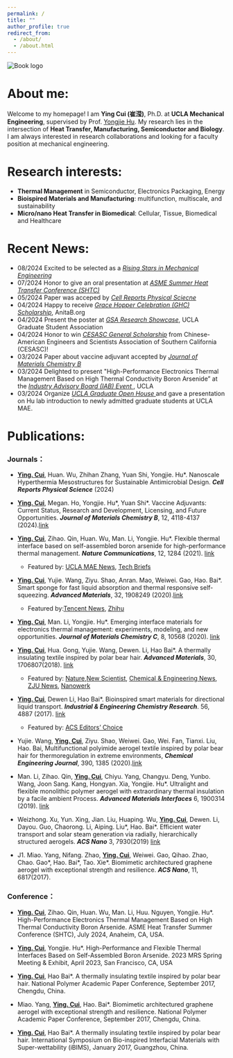 ```yaml
---
permalink: /
title: ""
author_profile: true
redirect_from: 
  - /about/
  - /about.html
---
```

![Book logo](/assets/summary.png)

# About me:
Welcome to my homepage! I am **Ying Cui (崔滢)**, Ph.D. at **UCLA Mechanical Engineering**, supervised by Prof. [Yongjie Hu](http://hu.seas.ucla.edu/). 
My research lies in the intersection of **Heat Transfer, Manufacturing, Semiconductor and Biology**. 
I am always interested in research collaborations and looking for a faculty position at mechanical engineering. 

# Research interests:
- **Thermal Management** in Semiconductor, Electronics Packaging, Energy
- **Bioispired Materials and Manufacturing**: multifunction, multiscale, and sustainability
- **Micro/nano Heat Transfer in Biomedical**: Cellular, Tissue, Biomedical and Healthcare


# Recent News:
- 08/2024  Excited to be selected as a *<ins>Rising Stars in Mechanical Engineering*
- 07/2024  Honor to give an oral presentation at *<ins>ASME Summer Heat Transfer Conference (SHTC)*
- 05/2024  Paper was acceped by *<ins>Cell Reports Physical Sciecne</ins>*
- 04/2024  Happy to receive *<ins>Grace Hopper Celebration (GHC) Scholarship</ins>*, AnitaB.org
- 04/2024  Present the poster at *<ins>GSA Research Showcase</ins>*, UCLA Graduate Student Association
- 04/2024  Honor to win *<ins>CESASC General Scholarship</ins>* from Chinese-American Engineers and Scientists Association of Southern California (CESASC)!
- 03/2024  Paper about vaccine adjuvant accepted by  *<ins>Journal of Materials Chemistry B </ins>*
- 03/2024  Delighted to present "High-Performance Electronics Thermal Management Based on High Thermal Conductivity Boron Arsenide” at the  *<ins>Industry Advisory Board (IAB) Event </ins>*, UCLA
- 03/2024  Organize *<ins>UCLA Graduate Open House </ins>* and gave a presentation on Hu lab introduction to newly admitted graduate students at UCLA MAE.

# Publications:
### Journals：
- **<ins>Ying. Cui</ins>**, Huan. Wu, Zhihan Zhang, Yuan Shi, Yongjie. Hu*. Nanoscale Hyperthermia Mesostructures for Sustainable Antimicrobial Design. ***Cell Reports Physical Science*** (2024)
- **<ins>Ying. Cui</ins>**, Megan. Ho, Yongjie. Hu*, Yuan Shi*. Vaccine Adjuvants: Current Status, Research and Development, Licensing, and Future Opportunities. ***Journal of Materials Chemistry B***, 12, 4118-4137 (2024).[link](https://pubs.rsc.org/en/content/articlelanding/2024/tb/d3tb02861e)
- **<ins>Ying. Cui</ins>**, Zihao. Qin, Huan. Wu, Man. Li, Yongjie. Hu*. Flexible thermal interface based on self-assembled boron arsenide for high-performance thermal management. ***Nature Communications***, 12, 1284 (2021). [link](https://www.nature.com/articles/s41467-021-21531-7)
  - Featured by: [UCLA MAE News](https://www.mae.ucla.edu/professor-yongjie-hus-group-self-assembled-manufacturing-for-thermal-management-of-wearable-electronics-and-robotics/), [Tech Briefs](https://www.techbriefs.com/component/content/article/40049-to-handle-the-heat-researchers-add-boron-arsenide-to-high-power-computer-chips)
- **<ins>Ying. Cui</ins>**, Yujie. Wang, Ziyu. Shao, Anran. Mao, Weiwei. Gao, Hao. Bai*. Smart sponge for fast liquid absorption and thermal responsive self-squeezing. ***Advanced Materials***, 32, 1908249 (2020).[link](https://onlinelibrary.wiley.com/doi/full/10.1002/adma.201908249)
  - Featured by:[Tencent News](https://new.qq.com/rain/a/20200223A079ZI00), [Zhihu](https://zhuanlan.zhihu.com/p/108609465)
      
- **<ins>Ying. Cui</ins>**, Man. Li, Yongjie. Hu*. Emerging interface materials for electronics thermal management: experiments, modeling, and new opportunities. ***Journal of Materials Chemistry C***, 8, 10568 (2020). [link](https://pubs.rsc.org/en/content/articlelanding/2020/tc/c9tc05415d)

- **<ins>Ying. Cui</ins>**, Hua. Gong, Yujie. Wang, Dewen. Li, Hao Bai*. A thermally insulating textile inspired by polar bear hair. ***Advanced Materials***, 30, 1706807(2018). [link](https://onlinelibrary.wiley.com/doi/full/10.1002/adma.201706807)
   - Featured by: [Nature](https://www.nature.com/articles/d41586-018-02346-x),[New Scientist](https://www.newscientist.com/article/2161703-bunnies-draped-in-fake-polar-bear-fur-are-both-cosy-and-stealthy/), [Chemical & Engineering News](https://cen.acs.org/articles/96/i9/Polar-bear-hair-inspires-stealth-fabric.html), [ZJU News](https://www.zju.edu.cn/english/2018/0302/c19573a811162/page.htm), [Nanowerk](https://www.nanowerk.com/nanotechnology_articles/newsid=49443.php)
       
  
- **<ins>Ying. Cui</ins>**, Dewen Li, Hao Bai*. Bioinspired smart materials for directional liquid transport. ***Industrial & Engineering Chemistry Research***. 56, 4887 (2017). [link](https://pubs.acs.org/doi/10.1021/acs.iecr.7b00583) 
  - Featured by: [ACS Editors’ Choice](https://pubs.acs.org/doi/10.1021/acs.iecr.7b00583)

- Yujie. Wang, **<ins>Ying. Cui</ins>**, Ziyu. Shao, Weiwei. Gao, Wei. Fan, Tianxi. Liu, Hao. Bai, Multifunctional polyimide aerogel textile inspired by polar bear hair for thermoregulation in extreme environments, ***Chemical Engineering Journal***, 390, 1385 (2020).[link](https://www.sciencedirect.com/science/article/pii/S1385894720306148)
  
- Man. Li, Zihao. Qin, **<ins>Ying. Cui</ins>**, Chiyu. Yang, Changyu. Deng, Yunbo. Wang, Joon Sang. Kang, Hongyan. Xia, Yongjie. Hu*. Ultralight and flexible monolithic polymer aerogel with extraordinary thermal insulation by a facile ambient Process. ***Advanced Materials Interfaces*** 6, 1900314 (2019). [link](https://onlinelibrary.wiley.com/doi/full/10.1002/admi.201900314)

- Weizhong. Xu, Yun. Xing, Jian. Liu, Huaping. Wu, **<ins>Ying. Cui</ins>**, Dewen. Li, Dayou. Guo, Chaorong. Li, Aiping. Liu*, Hao. Bai*. Efficient water transport and solar steam generation via radially, hierarchically structured aerogels. ***ACS Nano*** 3, 7930(2019) [link](https://pubs.acs.org/doi/10.1021/acsnano.9b02331)

- J1. Miao. Yang, Nifang. Zhao, **<ins>Ying. Cui</ins>**, Weiwei. Gao, Qihao. Zhao, Chao. Gao*, Hao. Bai*, Tao. Xie*. Biomimetic architectured graphene aerogel with exceptional strength and resilience. ***ACS Nano***, 11, 6817(2017).

### Conference：
- **<ins>Ying. Cui</ins>**, Zihao. Qin, Huan. Wu, Man. Li, Huu. Nguyen, Yongjie. Hu*. High-Performance Electronics Thermal Management Based on High Thermal Conductivity Boron Arsenide. ASME Heat Transfer Summer Conference (SHTC), July 2024, Anaheim, CA, USA.

- **<ins>Ying. Cui</ins>**, Yongjie. Hu*. High-Performance and Flexible Thermal Interfaces Based on Self-Assembled Boron Arsenide. 2023 MRS Spring Meeting & Exhibit, April 2023, San Francisco, CA, USA

- **<ins>Ying. Cui</ins>**, Hao Bai*. A thermally insulating textile inspired by polar bear hair. National Polymer Academic Paper Conference, September 2017, Chengdu, China.

- Miao. Yang, **<ins>Ying. Cui</ins>**, Hao. Bai*. Biomimetic architectured graphene aerogel with exceptional strength and resilience. National Polymer Academic Paper Conference, September 2017, Chengdu, China.

- **<ins>Ying. Cui</ins>**, Hao Bai*. A thermally insulating textile inspired by polar bear hair. International Symposium on Bio-inspired Interfacial Materials with Super-wettability (iBIMS), January 2017, Guangzhou, China.

